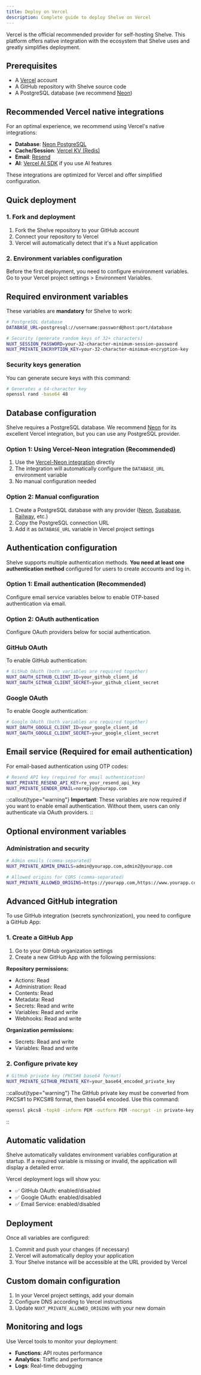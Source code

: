 ```yaml
---
title: Deploy on Vercel
description: Complete guide to deploy Shelve on Vercel
---
```


Vercel is the official recommended provider for self-hosting Shelve. This platform offers native integration with the ecosystem that Shelve uses and greatly simplifies deployment.

## Prerequisites

- A [Vercel](https://vercel.com) account
- A GitHub repository with Shelve source code
- A PostgreSQL database (we recommend [Neon](https://neon.tech))

## Recommended Vercel native integrations

For an optimal experience, we recommend using Vercel's native integrations:

- **Database**: [Neon PostgreSQL](https://vercel.com/integrations/neon)
- **Cache/Session**: [Vercel KV (Redis)](https://vercel.com/storage/kv) 
- **Email**: [Resend](https://vercel.com/integrations/resend)
- **AI**: [Vercel AI SDK](https://vercel.com/ai) if you use AI features

These integrations are optimized for Vercel and offer simplified configuration.

## Quick deployment

### 1. Fork and deployment

1. Fork the Shelve repository to your GitHub account
2. Connect your repository to Vercel
3. Vercel will automatically detect that it's a Nuxt application

### 2. Environment variables configuration

Before the first deployment, you need to configure environment variables. Go to your Vercel project settings > Environment Variables.

## Required environment variables

These variables are **mandatory** for Shelve to work:

```bash
# PostgreSQL database
DATABASE_URL=postgresql://username:password@host:port/database

# Security (generate random keys of 32+ characters)
NUXT_SESSION_PASSWORD=your-32-character-minimum-session-password
NUXT_PRIVATE_ENCRYPTION_KEY=your-32-character-minimum-encryption-key
```

### Security keys generation

You can generate secure keys with this command:

```bash
# Generates a 64-character key
openssl rand -base64 48
```

## Database configuration

Shelve requires a PostgreSQL database. We recommend [Neon](https://neon.tech) for its excellent Vercel integration, but you can use any PostgreSQL provider.

### Option 1: Using Vercel-Neon integration (Recommended)

1. Use the [Vercel-Neon integration](https://vercel.com/integrations/neon) directly
2. The integration will automatically configure the `DATABASE_URL` environment variable
3. No manual configuration needed

### Option 2: Manual configuration

1. Create a PostgreSQL database with any provider ([Neon](https://neon.tech), [Supabase](https://supabase.com), [Railway](https://railway.app), etc.)
2. Copy the PostgreSQL connection URL
3. Add it as `DATABASE_URL` variable in Vercel project settings

## Authentication configuration

Shelve supports multiple authentication methods. **You need at least one authentication method** configured for users to create accounts and log in.

### Option 1: Email authentication (Recommended)
Configure email service variables below to enable OTP-based authentication via email.

### Option 2: OAuth authentication
Configure OAuth providers below for social authentication.

### GitHub OAuth

To enable GitHub authentication:

```bash
# GitHub OAuth (both variables are required together)
NUXT_OAUTH_GITHUB_CLIENT_ID=your_github_client_id
NUXT_OAUTH_GITHUB_CLIENT_SECRET=your_github_client_secret
```

### Google OAuth

To enable Google authentication:

```bash
# Google OAuth (both variables are required together)
NUXT_OAUTH_GOOGLE_CLIENT_ID=your_google_client_id
NUXT_OAUTH_GOOGLE_CLIENT_SECRET=your_google_client_secret
```

## Email service (Required for email authentication)

For email-based authentication using OTP codes:

```bash
# Resend API key (required for email authentication)
NUXT_PRIVATE_RESEND_API_KEY=re_your_resend_api_key
NUXT_PRIVATE_SENDER_EMAIL=noreply@yourapp.com
```

::callout{type="warning"}
**Important**: These variables are now required if you want to enable email authentication. Without them, users can only authenticate via OAuth providers.
::

## Optional environment variables

### Administration and security

```bash
# Admin emails (comma-separated)
NUXT_PRIVATE_ADMIN_EMAILS=admin@yourapp.com,admin2@yourapp.com

# Allowed origins for CORS (comma-separated)
NUXT_PRIVATE_ALLOWED_ORIGINS=https://yourapp.com,https://www.yourapp.com
```

## Advanced GitHub integration

To use GitHub integration (secrets synchronization), you need to configure a GitHub App:

### 1. Create a GitHub App

1. Go to your GitHub organization settings
2. Create a new GitHub App with the following permissions:

**Repository permissions:**
- Actions: Read
- Administration: Read
- Contents: Read
- Metadata: Read
- Secrets: Read and write
- Variables: Read and write
- Webhooks: Read and write

**Organization permissions:**
- Secrets: Read and write
- Variables: Read and write

### 2. Configure private key

```bash
# GitHub private key (PKCS#8 base64 format)
NUXT_PRIVATE_GITHUB_PRIVATE_KEY=your_base64_encoded_private_key
```

::callout{type="warning"}
The GitHub private key must be converted from PKCS#1 to PKCS#8 format, then base64 encoded. Use this command:

```bash
openssl pkcs8 -topk8 -inform PEM -outform PEM -nocrypt -in private-key.pem | base64 -w 0
```
::

## Automatic validation

Shelve automatically validates environment variables configuration at startup. If a required variable is missing or invalid, the application will display a detailed error.

Vercel deployment logs will show you:
- ✅ GitHub OAuth: enabled/disabled  
- ✅ Google OAuth: enabled/disabled
- ✅ Email Service: enabled/disabled

## Deployment

Once all variables are configured:

1. Commit and push your changes (if necessary)
2. Vercel will automatically deploy your application
3. Your Shelve instance will be accessible at the URL provided by Vercel

## Custom domain configuration

1. In your Vercel project settings, add your domain
2. Configure DNS according to Vercel instructions
3. Update `NUXT_PRIVATE_ALLOWED_ORIGINS` with your new domain

## Monitoring and logs

Use Vercel tools to monitor your deployment:
- **Functions**: API routes performance
- **Analytics**: Traffic and performance  
- **Logs**: Real-time debugging